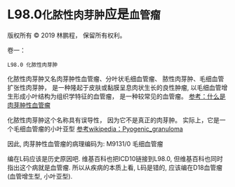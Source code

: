 # L98.0`化脓性肉芽肿`应是`血管瘤`

版权所有 © 2019 林鹏程， 保留所有权利。

卷一：

```
L98.0 化脓性肉芽肿

```

化脓性肉芽肿又名肉芽肿性血管瘤、分叶状毛细血管瘤、
脓性肉芽肿、毛细血管扩张性肉芽肿，
是一种隆起于皮肤或黏膜呈息肉状生长的良性肿瘤,
以毛细血管增生形成小叶结构为组织学特征的血管瘤，
是一种较常见的血管瘤。
[参考：什么是肉芽肿性血管瘤](https://www.youlai.cn/yyk/article/185297.html)

化脓性肉芽肿这个名称具有误导性，
因为它不是真正的肉芽肿。
实际上，它是一个毛细血管瘤的小叶亚型
[参考wikipedia：Pyogenic_granuloma](https://en.wikipedia.org/wiki/Pyogenic_granuloma)

因此, 肉芽肿性血管瘤的病理编码为:
M9131/0 毛细血管瘤 

编在L码应该是历史原因吧. 
维基百科也把ICD10链接到L98.0, 但维基百科也同时指出这个病就是血管瘤.
所以从疾病的本质上看, L码是错的, 
应该编在D18血管瘤(血管增生型, 小叶亚型).
